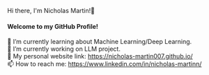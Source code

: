 Hi there, I'm Nicholas Martin!👋
#### Welcome to my GitHub Profile!

🌱 I’m currently learning about Machine Learning/Deep Learning. <br>
🔭 I’m currently working on LLM project. <br>
📃 My personal website link: https://nicholas-martin007.github.io/ <br>
📫 How to reach me: https://www.linkedin.com/in/nicholas-martinn/ <br>

<!--
**Nicholas-Martin007/Nicholas-Martin007** is a ✨ _special_ ✨ repository because its `README.md` (this file) appears on your GitHub profile.

Here are some ideas to get you started:

- 🔭 I’m currently working on ...
- 🌱 I’m currently learning ...
- 👯 I’m looking to collaborate on ...
- 🤔 I’m looking for help with ...
- 💬 Ask me about ...
- 📫 How to reach me: ...
- 😄 Pronouns: ...
- ⚡ Fun fact: ...
-->
